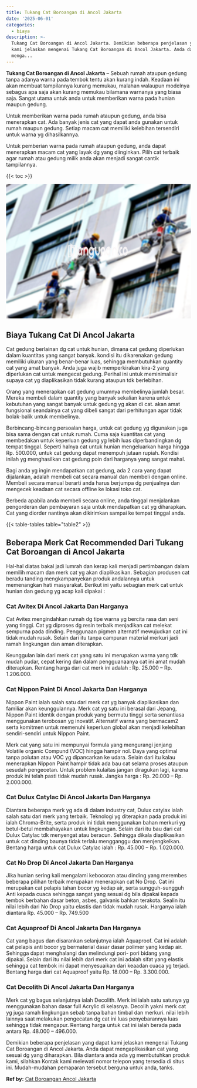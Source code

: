```yaml
---
title: Tukang Cat Boroangan di Ancol Jakarta
date: '2025-06-01'
categories:
  - biaya
description: >-
  Tukang Cat Boroangan di Ancol Jakarta. Demikian beberapa penjelasan yang dapat
  kami jelaskan mengenai Tukang Cat Boroangan di Ancol Jakarta. Anda dapat
  menga...
---
```


**Tukang Cat Boroangan di Ancol Jakarta** – Sebuah rumah ataupun gedung tanpa adanya warna pada tembok tentu akan kurang indah. Keadaan ini akan membuat tampilannya kurang memukau, malahan walaupun modelnya sebagus apa saja akan kurang memukau bilamana warnanya yang biasa saja. Sangat utama untuk anda untuk memberikan warna pada hunian maupun gedung.

Untuk memberikan warna pada rumah ataupun gedung, anda bisa menerapkan cat. Ada banyak jenis cat yang dapat anda gunakan untuk rumah maupun gedung. Setiap macam cat memiliki kelebihan tersendiri untuk warna yg dihasilkannya.

Untuk pemberian warna pada rumah ataupun gedung, anda dapat menerapkan macam cat yang layak dg yang diinginkan. Pilih cat terbaik agar rumah atau gedung milik anda akan menjadi sangat cantik tampilannya.

{{< toc >}}

![Tukang Cat Boroangan di Ancol Jakarta](/images/jasa-cat-murah07.png)

## Biaya Tukang Cat Di Ancol Jakarta

Cat gedung berlainan dg cat untuk hunian, dimana cat gedung diperlukan dalam kuantitas yang sangat banyak. kondisi itu dikarenakan gedung memiliki ukuran yang benar-benar luas, sehingga membutuhkan quantity cat yang amat banyak. Anda juga wajib memperkirakan kira-2 yang diperlukan cat untuk mengecat gedung. Perihal ini untuk meminimalisir supaya cat yg diaplikasikan tidak kurang ataupun tdk berlebihan.

Orang yang menerapkan cat gedung umumnya membelinya jumlah besar. Mereka membeli dalam quantity yang banyak sekalian karena untuk kebutuhan yang sangat banyak untuk gedung yg akan di cat. akan amat fungsional seandainya cat yang dibeli sangat dari perhitungan agar tidak bolak-balik untuk membelinya.

Berbincang-bincang persoalan harga, untuk cat gedung yg digunakan juga bisa sama dengan cat untuk rumah. Cuma saja kuantitas cat yang membedakan untuk keperluan gedung yg lebih luas diperbandingkan dg tempat tinggal. Seperti halnya cat untuk hunian mengeluarkan harga hingga Rp. 500.000, untuk cat gedung dapat menempuh jutaan rupiah. Kondisi inilah yg menghasilkan cat gedung poin dari harganya yang sangat mahal.

Bagi anda yg ingin mendapatkan cat gedung, ada 2 cara yang dapat dijalankan, adalah membeli cat secara manual dan membeli dengan online. Membeli secara manual berarti anda harus berjumpa dg penjualnya dan mengecek keadaan cat secara offline ke lokasi toko cat.

Berbeda apabila anda membeli secara online, anda tinggal menjalankan pengorderan dan pembayaran saja untuk mendapatkan cat yg diharapkan. Cat yang diorder nantinya akan dikirimkan sampai ke tempat tinggal anda.

{{< table-tables table="table2" >}}

## Beberapa Merk Cat Recommended Dari Tukang Cat Boroangan di Ancol Jakarta

Hal-hal diatas bakal jadi lumrah dan kerap kali menjadi pertimbangan dalam memilih macam dan merk cat yg akan diaplikasikan. Sebagian produsen cat beradu tanding mengkampanyekan produk andalannya untuk memenangkan hati masyarakat. Berikut ini yaitu sebagian merk cat untuk hunian dan gedung yg acap kali dipakai :

### Cat Avitex Di Ancol Jakarta Dan Harganya

Cat Avitex mengindahkan rumah dg tipe warna yg bercita rasa dan seni yang tinggi. Cat yg diproses dg resin terbaik menjadikan cat melekat sempurna pada dinding. Penggunaan pigmen alternatif mewujudkan cat ini tidak mudah rusak. Selain dari itu tanpa campuran material merkuri jadi ramah lingkungan dan aman diterapkan.

Keunggulan lain dari merk cat yang satu ini merupakan warna yang tdk mudah pudar, cepat kering dan dalam pengguanaanya cat ini amat mudah diterapkan. Rentang harga dari cat merk ini adalah : Rp. 25.000 – Rp. 1.206.000.

### Cat Nippon Paint Di Ancol Jakarta Dan Harganya

Nippon Paint ialah salah satu dari merk cat yg banyak diaplikasikan dan familiar akan keunggulannya. Merk cat yg satu ini berasal dari Jepang, Nippon Paint identik dengan produk yang bermutu tinggi serta senantiasa menggunakan terobosan yg inovatif. Alternatif warna yang bermacam2 serta komitmen untuk memenuhi keperluan global akan menjadi kelebihan sendiri-sendiri untuk Nippon Paint.

Merk cat yang satu ini mempunyai formula yang mengurangi jenjang Volatile organic Compund (VOC) hingga hampir nol. Daya yang optimal tanpa polutan atau VOC yg dipancarkan ke udara. Selain dari itu kalau menerapkan Nippon Paint hampir tidak ada bau cat selama proses ataupun sesudah pengecetan. Untuk problem kulaitas jangan diragukan lagi, karena produk ini telah pasti tidak mudah rusak. Jangka harga : Rp. 20.000 – Rp. 2.000.000.

### Cat Dulux Catylac Di Ancol Jakarta Dan Harganya

Diantara beberapa merk yg ada di dalam industry cat, Dulux catylax ialah salah satu dari merk yang terbaik. Teknologi yg diterapkan pada produk ini ialah Chroma-Brite, serta produk ini tidak menggunakan bahan merkuri yg betul-betul membahayakan untuk lingkungan. Selain dari itu bau dari cat Dulux Catylac tdk menyengat atau beracun. Sehingga dikala diaplikasikan untuk cat dinding baunya tidak terlalu mengganggu dan menjengkelkan. Bentang harga untuk cat Dulux Catylac ialah : Rp. 45.000 – Rp. 1.020.000.

### Cat No Drop Di Ancol Jakarta Dan Harganya

Jika hunian sering kali mengalami kebocoran atau dinding yang merembes beberapa pilihan terbaik merupakan menerapkan cat No Drop. Cat ini merupakan cat pelapis tahan bocor yg kedap air, serta sungguh-sungguh Anti kepada cuaca sehingga sangat yang sesuai dg bila dipakai kepada tembok berbahan dasar beton, asbes, galvanis bahkan terakota. Sealin itu nilai lebih dari No Drop yaitu elastis dan tidak mudah rusak. Harganya ialah diantara Rp. 45.000 – Rp. 749.500

### Cat Aquaproof Di Ancol Jakarta Dan Harganya

Cat yang bagus dan disarankan selanjutnya ialah Aquaproof. Cat ini adalah cat pelapis anti bocor yg bermaterial dasar dasar polimer yang kedap air. Sehingga dapat menghalangi dan melindungi pori- pori bidang yang dipakai. Selain dari itu nilai lebih dari merk cat ini adalah sifat yang elastis sehingga cat tembok ini dapat menyesuaikan dari keaadan cuaca yg terjadi. Bentang harga dari cat Aquaproof yaitu Rp. 18.000 – Rp. 3.300.000.

### Cat Decolith Di Ancol Jakarta Dan Harganya

Merk cat yg bagus selanjutnya ialah Decolith. Merk ini ialah satu satunya yg menggunakan bahan dasar full Acrylic di kelasnya. Decolih yakni merk cat yg juga ramah lingkungan sebab tanpa bahan timbal dan merkuri. nilai lebih lainnya saat melakukan pengecatan dg cat ini luas penyebarannya luas sehingga tidak mengapur. Rentang harga untuk cat ini ialah berada pada antara Rp. 48.000 – 496.000.

Demikian beberapa penjelasan yang dapat kami jelaskan mengenai Tukang Cat Boroangan di Ancol Jakarta. Anda dapat mengaplikasikan cat yang sesuai dg yang diharapkan. Bila diantara anda ada yg membutuhkan produk kami, silahkan Kontak kami melewati nomor telepon yang tersedia di situs ini. Mudah-mudahan pemaparan tersebut berguna untuk anda, tanks.

**Ref by:** [Cat Boroangan Ancol Jakarta](https://id.wikipedia.org/wiki/Cat)
